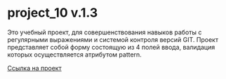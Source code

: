 # project_10 v.1.3

Это учебный проект, для совершенствования навыков работы с регулярными выражениями и системой контроля версий GIT. 
Проект представляет собой форму состоящую из 4 полей ввода, валидация которых осуществляется атрибутом pattern.

[Ссылка на проект](https://artem74arp.github.io/10_project.github.io/)